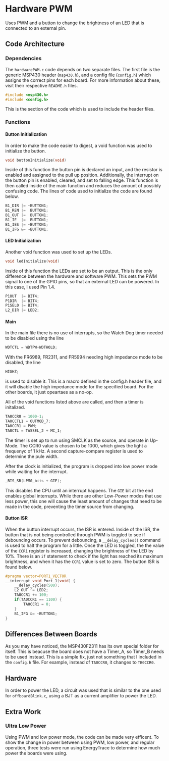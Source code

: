 # Hardware PWM
Uses PWM and a button to change the brightness of an LED that is connected to an external pin.

## Code Architecture
### Dependencies 
The `hardwarePWM.c` code depends on two separate files. The first file is the generic MSP430  header (`msp430.h`), and a config file (`config.h`) which assigns the correct pins for each board. For more information about these, visit their respective `README.h` files.

```c
#include <msp430.h>
#include <config.h>
```
This is the section of the code which is used to include the header files.
### Functions 

#### Button Initialization

In order to make the code easier to digest, a void function was used to initialize the button.
```c
void buttonInitialize(void)
```
Inside of this function the button pin is declared an input, and the resistor is enabled and assigned to the pull up position. Additionally, the interrupt on the button pin is enabled, cleared, and set to falling edge. This function is then called inside of the main function and reduces the amount of possibly confusing code. The lines of code used to initialize the code are found below. 
```c 
B1_DIR |= ~BUTTON1;
B1_REN |=  BUTTON1;
B1_OUT |=  BUTTON1;
B1_IE  |=  BUTTON1;      
B1_IES |= ~BUTTON1;   
B1_IFG &= ~BUTTON1;   
```

#### LED Initialization
Another void function was used to set up the LEDs.
```c
void ledInitialize(void)
```
Inside of this function the LEDs are set to be an output. This is the only difference between the hardware and software PWM. This sets the PWM signal to one of the GPIO pins, so that an external LED can be powered. In this case, I used Pin 1.4.
```c 
P1OUT  |= BIT4;
P1DIR  |= BIT4;
P1SEL0 |= BIT4;
L2_DIR |= LED2;
```

#### Main

In the main file there is no use of interrupts, so the Watch Dog timer needed to be disabled using the line 
```c
WDTCTL = WDTPW+WDTHOLD;
```
With the FR6989, FR2311, and FR5994 needing high impedance mode to be disabled, the line 
```c
HIGHZ;
```
is used to disable it. This is a macro defined in the config.h header file, and it will disable the high impedance mode for the specified board. For the other boards, it just opeartaes as a no-op. 

All of the void functions listed above are called, and then a timer is initalized. 
```c
TA0CCR0 = 1000-1;        
TA0CCTL1 = OUTMOD_7;     
TA0CCR1 = PWM;           
TA0CTL = TASSEL_2 + MC_1;
```
The timer is set up to run using SMCLK as the source, and operate in Up-Mode. The CCR0 value is chosen to be 1000, which gives the light a frequenyc of 1 kHz. A second capture-compare register is used to determine the pule width.

After the clock is initialized, the program is dropped into low power mode while waiting for the interrupt.
```c
_BIS_SR(LPM0_bits + GIE);
```
This disables the CPU until an interrupt happens. The `GIE` bit at the end enables global interrupts. While there are other Low-Power modes that use less power, this one will cause the least amount of changes that need to be made in the code, preventing the timer source from changing.

#### Button ISR
When the button interrupt occurs, the ISR is entered. Inside of the ISR, the button that is not being controlled through PWM is toggled to see if debouncing occurs. To prevent debouncing, a `__delay_cycles()` command is used to halt the program for a little. Once the LED is toggled, the the value of the `CCR1` register is increased, changing the brightness of the LED by 10%. There is an `if` statement to check if the light has reached its maximum brightness, and when it has the `CCR1` value is set to zero. The button ISR is found below.
```c
#pragma vector=PORT1_VECTOR    
__interrupt void Port_1(void) {
    __delay_cycles(500);       
    L2_OUT ^= LED2;            
    TA0CCR1 += 100;            
    if(TA0CCR1 == 1100) {      
        TA0CCR1 = 0;        
    }
    B1_IFG &= ~BUTTON1;        
}
```

## Differences Between Boards
As you may have noticed, the MSP430F2311 has its own special folder for itself. This is beacuse the board does not have a Timer_A, so Timer_B needs to be used instead. This is a simple fix, just not something that I included in the `config.h` file. For example, instead of `TA0CCR0`, it changes to `TB0CCR0`.

## Hardware
In order to power the LED, a circuit was used that is similar to the one used for `offboardBlink.c`, using a BJT as a current amplifier to power the LED.

## Extra Work
### Ultra Low Power
Using PWM and low power mode, the code can be made very efficent. To show the change in power between using PWM, low power, and regular operation, three tests were run using EnergyTrace to determine how much power the boards were using. 